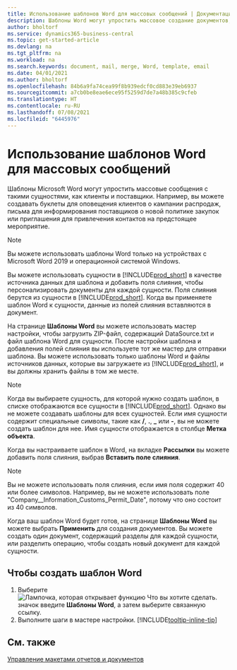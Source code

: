 ```yaml
---
title: Использование шаблонов Word для массовых сообщений | Документация Майкрософт
description: Шаблоны Word могут упростить массовое создание документов, персонализированных для определенных сущностей.
author: bholtorf
ms.service: dynamics365-business-central
ms.topic: get-started-article
ms.devlang: na
ms.tgt_pltfrm: na
ms.workload: na
ms.search.keywords: document, mail, merge, Word, template, email
ms.date: 04/01/2021
ms.author: bholtorf
ms.openlocfilehash: 84b6a9fa74cea99f8b939edcf0cd883e39eb6937
ms.sourcegitcommit: a7cb0be8eae6ece95f5259d7de7a48b385c9cfeb
ms.translationtype: HT
ms.contentlocale: ru-RU
ms.lasthandoff: 07/08/2021
ms.locfileid: "6445976"
---
```

# <a name="using-word-templates-for-bulk-communication"></a>Использование шаблонов Word для массовых сообщений
Шаблоны Microsoft Word могут упростить массовые сообщения с такими сущностями, как клиенты и поставщики. Например, вы можете создавать буклеты для оповещения клиентов о кампании распродаж, письма для информирования поставщиков о новой политике закупок или приглашения для привлечения контактов на предстоящее мероприятие.

> [!NOTE]
> Вы можете использовать шаблоны Word только на устройствах с Microsoft Word 2019 и операционной системой Windows.

Вы можете использовать сущности в [!INCLUDE[prod_short](includes/prod_short.md)] в качестве источника данных для шаблона и добавить поля слияния, чтобы персонализировать документы для каждой сущности. Поля слияния берутся из сущности в [!INCLUDE[prod_short](includes/prod_short.md)]. Когда вы применяете шаблон Word к сущности, данные из полей слияния вставляются в документ.

На странице **Шаблоны Word** вы можете использовать мастер настройки, чтобы загрузить ZIP-файл, содержащий DataSource.txt и файл шаблона Word для сущности. После настройки шаблона и добавления полей слияния вы используете тот же мастер для отправки шаблона. Вы можете использовать только шаблоны Word и файлы источников данных, которые вы загружаете из [!INCLUDE[prod_short](includes/prod_short.md)], и вы должны хранить файлы в том же месте.

> [!NOTE]
> Когда вы выбираете сущность, для которой нужно создать шаблон, в списке отображаются все сущности в [!INCLUDE[prod_short](includes/prod_short.md)]. Однако вы не можете создавать шаблоны для всех сущностей. Если имя сущности содержит специальные символы, такие как **/**, **.**, **_** или **-**, вы не можете создать шаблон для нее. Имя сущности отображается в столбце **Метка объекта**.

Когда вы настраиваете шаблон в Word, на вкладке **Рассылки** вы можете добавить поля слияния, выбрав **Вставить поле слияния**.

> [!NOTE]
> Вы не можете использовать поля слияния, если имя поля содержит 40 или более символов. Например, вы не можете использовать поле "Company__Information_Customs_Permit_Date", потому что оно состоит из 40 символов. 

Когда ваш шаблон Word будет готов, на странице **Шаблоны Word** вы можете выбрать **Применить** для создания документов. Вы можете создать один документ, содержащий разделы для каждой сущности, или разделить операцию, чтобы создать новый документ для каждой сущности.

## <a name="to-create-a-word-template"></a>Чтобы создать шаблон Word
1. Выберите ![Лампочка, которая открывает функцию Что вы хотите сделать.](media/ui-search/search_small.png "Что вы хотите сделать") значок введите **Шаблоны Word**, а затем выберите связанную ссылку.
2. Выполните шаги в мастере настройки. [!INCLUDE[tooltip-inline-tip](includes/tooltip-inline-tip_md.md)]

## <a name="see-also"></a>См. также
[Управление макетами отчетов и документов](ui-manage-report-layouts.md)  

